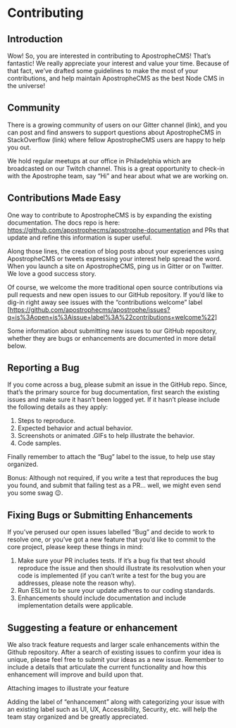# Contributing

## Introduction
Wow! So, you are interested in contributing to ApostropheCMS! That’s fantastic! We really appreciate your interest and value your time. Because of that fact, we’ve drafted some guidelines to make the most of your contributions, and help maintain ApostropheCMS as the best Node CMS in the universe!

## Community
There is a growing community of users on our Gitter channel (link), and you can post and find answers to support questions about ApostropheCMS in StackOverflow (link) where fellow ApostropheCMS users are happy to help you out.

We hold regular meetups at our office in Philadelphia which are broadcasted on our Twitch channel. This is a great opportunity to check-in with the Apostrophe team, say “Hi” and hear about what we are working on.

## Contributions Made Easy
One way to contribute to ApostropheCMS is by expanding the existing documentation. The docs repo is here: https://github.com/apostrophecms/apostrophe-documentation and PRs that update and refine this information is super useful.

Along those lines, the creation of blog posts about your experiences using ApostropheCMS or tweets expressing your interest help spread the word. When you launch a site on ApostropheCMS, ping us in Gitter or on Twitter. We love a good success story.

Of course, we welcome the more traditional open source contributions via pull requests and new open issues to our GitHub repository. If you’d like to dig-in right away see issues with the “contributions welcome” label [https://github.com/apostrophecms/apostrophe/issues?q=is%3Aopen+is%3Aissue+label%3A%22contributions+welcome%22]

Some information about submitting new issues to our GitHub repository, whether they are bugs or enhancements are documented in more detail below.

## Reporting a Bug
If you come across a bug, please submit an issue in the GitHub repo. Since, that’s the primary source for bug documentation, first search the existing issues and make sure it hasn’t been logged yet. If it hasn’t please include the following details as they apply:

1. Steps to reproduce.
2. Expected behavior and actual behavior.
3. Screenshots or animated .GIFs to help illustrate the behavior.
4. Code samples.

Finally remember to attach the “Bug” label to the issue, to help use stay organized.

Bonus: Although not required, if you write a test that reproduces the bug you found, and submit that failing test as a PR… well, we might even send you some swag 😉.

## Fixing Bugs or Submitting Enhancements
If you’ve perused our open issues labelled “Bug” and decide to work to resolve one, or you’ve got a new feature that you’d like to commit to the core project, please keep these things in mind:

1. Make sure your PR includes tests. If it’s a bug fix that test should reproduce the issue and then should illustrate its resolvution when your code is implemented (if you can’t write a test for the bug you are addresses, please note the reason why).
2. Run ESLint to be sure your update adheres to our coding standards.
3. Enhancements should include documentation and include implementation details were applicable.

## Suggesting a feature or enhancement 
We also track feature requests and larger scale enhancements within the Github repository. After a search of existing issues to confirm your idea is unique, please feel free to submit your ideas as a new issue. Remember to include a details that articulate the current functionality and how this enhancement will improve and build upon that.

Attaching images to illustrate your feature 

Adding the label of “enhancement” along with categorizing your issue with an existing label such as UI, UX, Accessibility, Security, etc. will help the team stay organized and be greatly appreciated.
